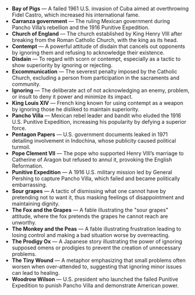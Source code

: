 - **Bay of Pigs** — A failed 1961 U.S. invasion of Cuba aimed at overthrowing Fidel Castro, which increased his international fame.  
- **Carranza government** — The ruling Mexican government during Pancho Villa’s rebellion and the 1916 Punitive Expedition.  
- **Church of England** — The church established by King Henry VIII after breaking from the Roman Catholic Church, with the king as its head.  
- **Contempt** — A powerful attitude of disdain that cancels out opponents by ignoring them and refusing to acknowledge their existence.  
- **Disdain** — To regard with scorn or contempt, especially as a tactic to show superiority by ignoring or rejecting.  
- **Excommunication** — The severest penalty imposed by the Catholic Church, excluding a person from participation in the sacraments and community.  
- **Ignoring** — The deliberate act of not acknowledging an enemy, problem, or insult to deny it power and minimize its impact.  
- **King Louis XIV** — French king known for using contempt as a weapon by ignoring those he disliked to maintain superiority.  
- **Pancho Villa** — Mexican rebel leader and bandit who eluded the 1916 U.S. Punitive Expedition, increasing his popularity by defying a superior force.  
- **Pentagon Papers** — U.S. government documents leaked in 1971 detailing involvement in Indochina, whose publicity caused political turmoil.  
- **Pope Clement VII** — The pope who supported Henry VIII’s marriage to Catherine of Aragon but refused to annul it, provoking the English Reformation.  
- **Punitive Expedition** — A 1916 U.S. military mission led by General Pershing to capture Pancho Villa, which failed and became politically embarrassing.  
- **Sour grapes** — A tactic of dismissing what one cannot have by pretending not to want it, thus masking feelings of disappointment and maintaining dignity.  
- **The Fox and the Grapes** — A fable illustrating the "sour grapes" attitude, where the fox pretends the grapes he cannot reach are unworthy.  
- **The Monkey and the Peas** — A fable illustrating frustration leading to losing control and making a bad situation worse by overreacting.  
- **The Prodigy Ox** — A Japanese story illustrating the power of ignoring supposed omens or prodigies to prevent the creation of unnecessary problems.  
- **The Tiny Wound** — A metaphor emphasizing that small problems often worsen when over-attended to, suggesting that ignoring minor issues can lead to healing.  
- **Woodrow Wilson** — U.S. president who launched the failed Punitive Expedition to punish Pancho Villa and demonstrate American power.

